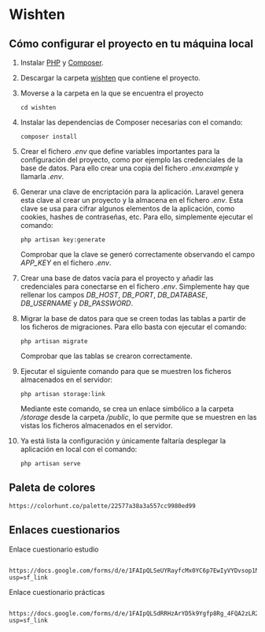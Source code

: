 # Wishten
## Cómo configurar el proyecto en tu máquina local
1. Instalar [PHP](https://www.php.net/manual/es/install.php) y [Composer](https://getcomposer.org/doc/00-intro.md).
2. Descargar la carpeta [wishten](/wishten/) que contiene el proyecto.
3. Moverse a la carpeta en la que se encuentra el proyecto
     ```
    cd wishten
    ```
4. Instalar las dependencias de Composer necesarias con el comando:
    ```
    composer install
    ```
5. Crear el fichero *.env* que define variables importantes para la configuración del proyecto, como por ejemplo las credenciales de la base de datos. Para ello crear una copia del fichero *.env.example* y llamarla *.env*.

6. Generar una clave de encriptación para la aplicación. Laravel genera esta clave al crear un proyecto y la almacena en el fichero *.env*. Esta clave se usa para cifrar algunos elementos de la aplicación, como cookies, hashes de contraseñas, etc. Para ello, simplemente ejecutar el comando:
    ```
    php artisan key:generate
    ```
    Comprobar que la clave se generó correctamente observando el campo *APP_KEY* en el fichero *.env*.

7. Crear una base de datos vacía para el proyecto y añadir las credenciales para conectarse en el fichero *.env*. Simplemente hay que rellenar los campos *DB_HOST*, *DB_PORT*, *DB_DATABASE*, *DB_USERNAME* y *DB_PASSWORD*.

8. Migrar la base de datos para que se creen todas las tablas a partir de los ficheros de migraciones. Para ello basta con ejecutar el comando:
    ```
    php artisan migrate
    ```
    Comprobar que las tablas se crearon correctamente.

9. Ejecutar el siguiente comando para que se muestren los ficheros almacenados en el servidor:
    ```
    php artisan storage:link
    ```
    Mediante este comando, se crea un enlace simbólico a la carpeta */storage* desde la carpeta */public*, lo que permite que se muestren en las vistas los ficheros almacenados en el servidor.

10. Ya está lista la configuración y únicamente faltaría desplegar la aplicación en local con el comando:
    ```
    php artisan serve
    ```
    
## Paleta de colores
    
    https://colorhunt.co/palette/22577a38a3a557cc9980ed99
    
## Enlaces cuestionarios 
Enlace cuestionario estudio

     https://docs.google.com/forms/d/e/1FAIpQLSeUYRayfcMx0YC6p7EwIyVYDvsop1NOFOUQdvF4d3K5PYxb_w/viewform?usp=sf_link
     
Enlace cuestionario prácticas
     
     https://docs.google.com/forms/d/e/1FAIpQLSdRRHzArYD5k9Ygfp8Rg_4FQA2zLR29zEquk5tmyKqJZtmk0w/viewform?usp=sf_link

     

    
